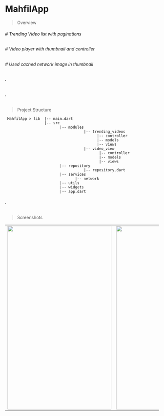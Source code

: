 # MahfilApp

 > Overview
<h6># Trending Video list with paginations</h6>
<h6># Video player with thumbnail and controller</h6>
<h6># Used cached network image in thumbnail</h6>
<h6>.</h6>
<h6>.</h6>
    

 > Project Structure
```
 MahfilApp > lib  |-- main.dart
                  |-- src
                         |-- modules
                                    |-- trending_videos
                                          |-- controller
                                          |-- models
                                          |-- views
                                    |-- video_view
                                           |-- controller
                                           |-- models
                                           |-- views
                         |-- repository
                                    |-- repository.dart
                         |-- services
                                |-- network
                         |-- utils
                         |-- widgets
                         |-- app.dart   
```
<h6>.</h6>

>Screenshots
<table>
<td> 
<img src="https://github.com/emonxcode/MahfilApp_QTech_Solutions_Task/assets/90932124/f538a317-e29a-4497-a269-f04293c43a8d" width="340" height="600"/>
</td>
<td> 
<img src="https://github.com/emonxcode/MahfilApp_QTech_Solutions_Task/assets/90932124/cad89bfa-f7bd-42cc-9865-590680663cbd" width="340" height="600"/>
</td>
<td> 
<img src="https://github.com/emonxcode/MahfilApp_QTech_Solutions_Task/assets/90932124/a539ebb0-be12-4eae-9d70-1de30ade05b6" width="340" height="600"/>
</td>
</tr>
</table>

